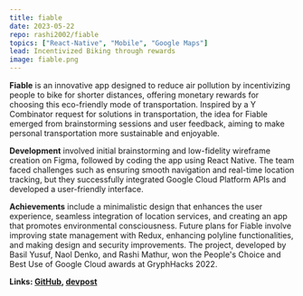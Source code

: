 ```yaml
---
title: fiable
date: 2023-05-22
repo: rashi2002/fiable
topics: ["React-Native", "Mobile", "Google Maps"]
lead: Incentivized Biking through rewards
image: fiable.png
---
```


**Fiable** is an innovative app designed to reduce air pollution by incentivizing people to bike for shorter distances, offering monetary rewards for choosing this eco-friendly mode of transportation. Inspired by a Y Combinator request for solutions in transportation, the idea for Fiable emerged from brainstorming sessions and user feedback, aiming to make personal transportation more sustainable and enjoyable.

**Development** involved initial brainstorming and low-fidelity wireframe creation on Figma, followed by coding the app using React Native. The team faced challenges such as ensuring smooth navigation and real-time location tracking, but they successfully integrated Google Cloud Platform APIs and developed a user-friendly interface.

**Achievements** include a minimalistic design that enhances the user experience, seamless integration of location services, and creating an app that promotes environmental consciousness. Future plans for Fiable involve improving state management with Redux, enhancing polyline functionalities, and making design and security improvements. The project, developed by Basil Yusuf, Naol Denko, and Rashi Mathur, won the People's Choice and Best Use of Google Cloud awards at GryphHacks 2022.

**Links: [GitHub](https://github.com/rashi2002/fiable), [devpost](https://devpost.com/software/fiable)**
